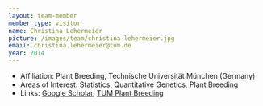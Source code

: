 ```yaml
---
layout: team-member
member_type: visitor
name: Christina Lehermeier
picture: /images/team/christina-lehermeier.jpg
email: christina.lehermeier@tum.de
year: 2014
---
```


- Affiliation: Plant Breeding, Technische Universität München (Germany)
- Areas of Interest: Statistics, Quantitative Genetics, Plant Breeding
- Links: [Google Scholar](https://scholar.google.de/citations?user=YhpaEaYAAAAJ), [TUM Plant Breeding](https://www.plantbreeding.wzw.tum.de/en/startseite/)
